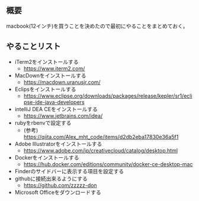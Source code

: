 ## 概要
macbook(12インチ)を買うことを決めたので最初にやることをまとめておく。
## やることリスト	
* iTerm2をインストールする
	* https://www.iterm2.com/
* MacDownをインストールする
	* https://macdown.uranusjr.com/
* Eclipsをインストールする
	* https://www.eclipse.org/downloads/packages/release/kepler/sr1/eclipse-ide-java-developers
* intelliJ DEA CEをインストールする
	* https://www.jetbrains.com/idea/
* rubyをrbenvで設定する
	* (参考) https://qiita.com/Alex_mht_code/items/d2db2eba17830e36a5f1
* Adobe Illustratorをインストールする
	* https://www.adobe.com/jp/creativecloud/catalog/desktop.html 
* Dockerをインストールする
	* https://hub.docker.com/editions/community/docker-ce-desktop-mac
* Finderのサイドバーに表示する項目を設定する
* githubに接続出来るようにする
	* https://github.com/zzzzz-don
* Microsoft Officeをダウンロードする